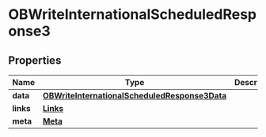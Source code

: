 
# OBWriteInternationalScheduledResponse3

## Properties
Name | Type | Description | Notes
------------ | ------------- | ------------- | -------------
**data** | [**OBWriteInternationalScheduledResponse3Data**](OBWriteInternationalScheduledResponse3Data.md) |  | 
**links** | [**Links**](Links.md) |  |  [optional]
**meta** | [**Meta**](Meta.md) |  |  [optional]



